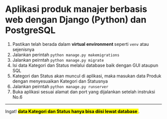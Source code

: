 
# Aplikasi produk manajer berbasis web dengan Django (Python) dan PostgreSQL  

1. Pastikan telah berada dalam <strong> virtual environment </strong> seperti `venv` atau sejenisnya
2. Jalankan perintah `python manage.py makemigrations`  
3. Jalankan peirntah `python manage.py migrate`  
4. Isi data Kategori dan Status melalui database baik dengan GUI ataupun SQL  
5. Kategori dan Status akan muncul di aplikasi, maka masukan data Produk dengan menyesuaikan Kategori dan Statusnya
6. Jalankan peirntah `python manage.py runserver`
7. Buka aplikasi sesuai alamat dan port yang dijalankan setelah instruksi No.6

---

Ingat! <mark> <strong> data Kategori dan Status hanya bisa diisi lewat database </strong> </mark>.
